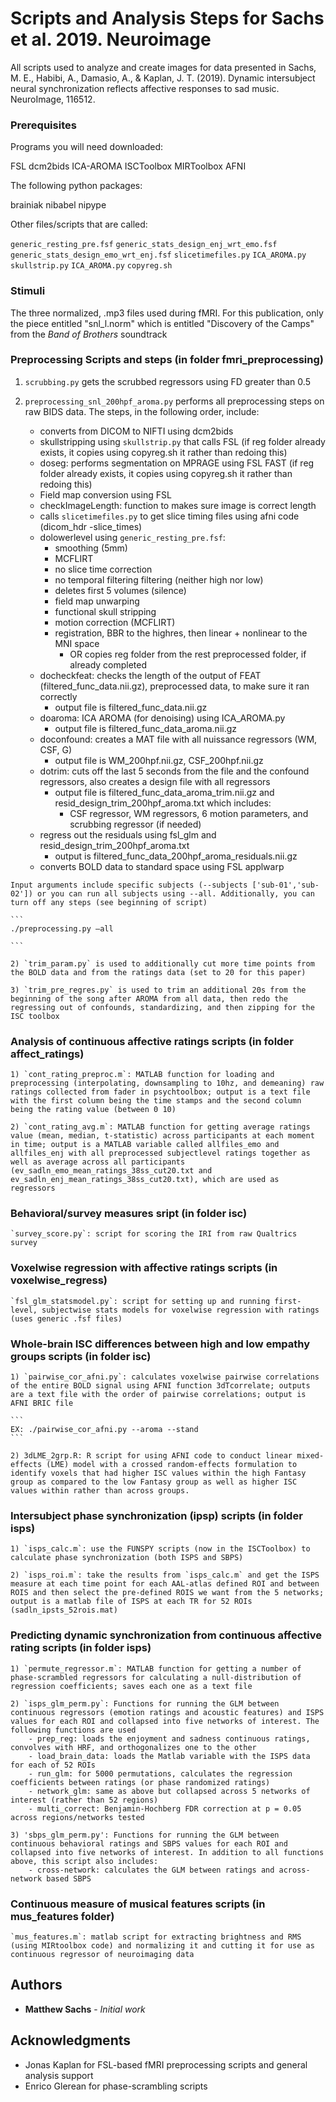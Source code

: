 # Scripts and Analysis Steps for Sachs et al. 2019. Neuroimage

All scripts used to analyze and create images for data presented in Sachs, M. E., Habibi, A., Damasio, A., & Kaplan, J. T. (2019). Dynamic intersubject neural synchronization reflects affective responses to sad music. NeuroImage, 116512.


### Prerequisites

Programs you will need downloaded: 

FSL
dcm2bids
ICA-AROMA
ISCToolbox
MIRToolbox
AFNI

The following python packages: 

brainiak
nibabel
nipype


Other files/scripts that are called: 

`generic_resting_pre.fsf`
`generic_stats_design_enj_wrt_emo.fsf`
`generic_stats_design_emo_wrt_enj.fsf`
`slicetimefiles.py`
`ICA_AROMA.py`
`skullstrip.py`
`ICA_AROMA.py`
`copyreg.sh`

### Stimuli

The three normalized, .mp3 files used during fMRI. For this publication, only the piece entitled "snl_l.norm" which is entitled "Discovery of the Camps" from the *Band of Brothers* soundtrack

### Preprocessing Scripts and steps (in folder fmri_preprocessing)

  1) `scrubbing.py` gets the scrubbed regressors using FD greater than 0.5

  2) `preprocessing_snl_200hpf_aroma.py` performs all preprocessing steps on raw BIDS data. The steps, in the following order, include: 
  		- converts from DICOM to NIFTI using dcm2bids
  		- skullstripping using `skullstrip.py` that calls FSL (if reg folder already exists, it copies using copyreg.sh it rather than redoing this)
  		- doseg: performs segmentation on MPRAGE using FSL FAST (if reg folder already exists, it copies using copyreg.sh it rather than redoing this)
  		- Field map conversion using FSL 
  		- checkImageLength: function to makes sure image is correct length
  		- calls `slicetimefiles.py` to get slice timing files using afni code (dicom_hdr -slice_times)
	  	- dolowerlevel using `generic_resting_pre.fsf`: 
			- smoothing (5mm)
			- MCFLIRT
			- no slice time correction
			- no temporal filtering filtering (neither high nor low)
			- deletes first 5 volumes (silence)
			- field map unwarping
			- functional skull stripping
			- motion correction (MCFLIRT)
			- registration, BBR to the highres, then linear + nonlinear to the MNI space
				- OR copies reg folder from the rest preprocessed folder, if already completed
		- docheckfeat: checks the length of the output of FEAT (filtered_func_data.nii.gz), preprocessed data, to make sure it ran correctly
			- output file is filtered_func_data.nii.gz
		- doaroma: ICA AROMA (for denoising) using ICA_AROMA.py
			- output file is filtered_func_data_aroma.nii.gz
		- doconfound: creates a MAT file with all nuissance regressors (WM, CSF, G)
			- output file is WM_200hpf.nii.gz, CSF_200hpf.nii.gz
		- dotrim: cuts off the last 5 seconds from the file and the confound regressors, also creates a design file with all regressors
			- output file is filtered_func_data_aroma_trim.nii.gz and resid_design_trim_200hpf_aroma.txt which includes: 
				- CSF regressor, WM regressors, 6 motion parameters, and scrubbing regressor (if needed)
		- regress out the residuals using fsl_glm and resid_design_trim_200hpf_aroma.txt
			- output is filtered_func_data_200hpf_aroma_residuals.nii.gz
		- converts BOLD data to standard space using FSL applwarp 

	Input arguments include specific subjects (--subjects ['sub-01','sub-02']) or you can run all subjects using --all. Additionally, you can turn off any steps (see beginning of script) 

	```
	./preprocessing.py —all

	```

	2) `trim_param.py` is used to additionally cut more time points from the BOLD data and from the ratings data (set to 20 for this paper)

	3) `trim_pre_regres.py` is used to trim an additional 20s from the beginning of the song after AROMA from all data, then redo the regressing out of confounds, standardizing, and then zipping for the ISC toolbox


### Analysis of continuous affective ratings scripts (in folder affect_ratings)

	1) `cont_rating_preproc.m`: MATLAB function for loading and preprocessing (interpolating, downsampling to 10hz, and demeaning) raw ratings collected from fader in psychtoolbox; output is a text file with the first column being the time stamps and the second column being the rating value (between 0 10)

	2) `cont_rating_avg.m`: MATLAB function for getting average ratings value (mean, median, t-statistic) across participants at each moment in time; output is a MATLAB variable called allfiles_emo and allfiles_enj with all preprocessed subjectlevel ratings together as well as average across all participants (ev_sadln_emo_mean_ratings_38ss_cut20.txt and ev_sadln_enj_mean_ratings_38ss_cut20.txt), which are used as regressors


### Behavioral/survey measures sript (in folder isc)

	`survey_score.py`: script for scoring the IRI from raw Qualtrics survey


### Voxelwise regression with affective ratings scripts (in voxelwise_regress)

	`fsl_glm_statsmodel.py`: script for setting up and running first-level, subjectwise stats models for voxelwise regression with ratings (uses generic .fsf files)  


### Whole-brain ISC differences between high and low empathy groups scripts (in folder isc)

	1) `pairwise_cor_afni.py`: calculates voxelwise pairwise correlations of the entire BOLD signal using AFNI function 3dTcorrelate; outputs are a text file with the order of pairwise correlations; output is AFNI BRIC file

	```
	EX: ./pairwise_cor_afni.py --aroma --stand
	```

	2) 3dLME_2grp.R: R script for using AFNI code to conduct linear mixed-effects (LME) model with a crossed random-effects formulation to identify voxels that had higher ISC values within the high Fantasy group as compared to the low Fantasy group as well as higher ISC values within rather than across groups.


### Intersubject phase synchronization (ipsp) scripts (in folder isps)

	1) `isps_calc.m`: use the FUNSPY scripts (now in the ISCToolbox) to calculate phase synchronization (both ISPS and SBPS)

	2) `isps_roi.m`: take the results from `isps_calc.m` and get the ISPS measure at each time point for each AAL-atlas defined ROI and between ROIS and then select the pre-defined ROIS we want from the 5 networks; output is a matlab file of ISPS at each TR for 52 ROIs (sadln_ipsts_52rois.mat)


### Predicting dynamic synchronization from continuous affective rating scripts (in folder isps)

	1) `permute_regressor.m`: MATLAB function for getting a number of phase-scrambled regressors for calculating a null-distribution of regression coefficients; saves each one as a text file 

	2) `isps_glm_perm.py`: Functions for running the GLM between continuous regressors (emotion ratings and acoustic features) and ISPS values for each ROI and collapsed into five networks of interest. The following functions are used
		- prep_reg: loads the enjoyment and sadness continuous ratings, convolves with HRF, and orthogonalizes one to the other 
		- load_brain_data: loads the Matlab variable with the ISPS data for each of 52 ROIs
		- run_glm: for 5000 permutations, calculates the regression coefficients between ratings (or phase randomized ratings)
		- network_glm: same as above but collapsed across 5 networks of interest (rather than 52 regions)
		- multi_correct: Benjamin-Hochberg FDR correction at p = 0.05 across regions/networks tested

	3) 'sbps_glm_perm.py': Functions for running the GLM between continuous behavioral ratings and SBPS values for each ROI and collapsed into five networks of interest. In addition to all functions above, this script also includes:
		- cross-network: calculates the GLM between ratings and across-network based SBPS

### Continuous measure of musical features scripts (in mus_features folder)

	`mus_features.m`: matlab script for extracting brightness and RMS (using MIRtoolbox code) and normalizing it and cutting it for use as continuous regressor of neuroimaging data

## Authors

* **Matthew Sachs** - *Initial work* 


## Acknowledgments

* Jonas Kaplan for FSL-based fMRI preprocessing scripts and general analysis support
* Enrico Glerean for phase-scrambling scripts
